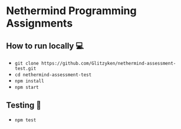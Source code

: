 # Nethermind Programming Assignments

## How to run locally 💻

- `git clone https://github.com/Glitzyken/nethermind-assessment-test.git`
- `cd nethermind-assessment-test`
- `npm install`
- `npm start`

## Testing 🧪

- `npm test`
